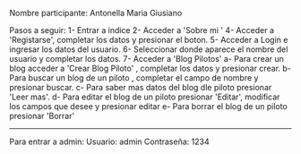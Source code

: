 Nombre participante: Antonella Maria Giusiano

Pasos a seguir:
1- Entrar a indice
2- Acceder a 'Sobre mi '
4- Acceder a 'Registarse', completar los datos y presionar el boton.
5- Acceder a Login e ingresar los datos del usuario.
6- Seleccionar donde aparece el nombre del usuario y completar los datos.
7- Acceder a 'Blog Pilotos'
    a- Para crear un blog acceder a 'Crear Blog Piloto' , completar los datos y presionar crear.
    b- Para buscar un blog de un piloto , completar el campo de nombre y presionar buscar.
    c- Para saber mas datos del blog dle piloto presionar 'Leer mas'.
    d- Para editar el blog de un piloto presionar 'Editar', modificar los campos que desee y presionar editar
    e- Para borrar el blog de un piloto presionar 'Borrar'


----------------------
Para entrar a admin:
Usuario: admin 
Contraseña: 1234